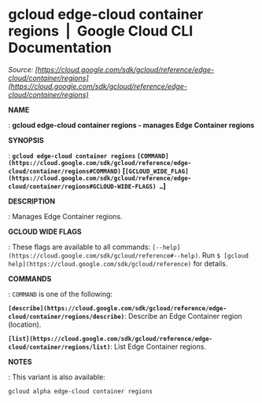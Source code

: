 # gcloud edge-cloud container regions  |  Google Cloud CLI Documentation

*Source: [https://cloud.google.com/sdk/gcloud/reference/edge-cloud/container/regions](https://cloud.google.com/sdk/gcloud/reference/edge-cloud/container/regions)*

**NAME**

: **gcloud edge-cloud container regions - manages Edge Container regions**

**SYNOPSIS**

: **`gcloud edge-cloud container regions` `[COMMAND](https://cloud.google.com/sdk/gcloud/reference/edge-cloud/container/regions#COMMAND)` [`[GCLOUD_WIDE_FLAG](https://cloud.google.com/sdk/gcloud/reference/edge-cloud/container/regions#GCLOUD-WIDE-FLAGS) …`]**

**DESCRIPTION**

: Manages Edge Container regions.

**GCLOUD WIDE FLAGS**

: These flags are available to all commands: `[--help](https://cloud.google.com/sdk/gcloud/reference#--help)`.
Run `$ [gcloud help](https://cloud.google.com/sdk/gcloud/reference)` for details.

**COMMANDS**

: ``COMMAND`` is one of the following:

**`[describe](https://cloud.google.com/sdk/gcloud/reference/edge-cloud/container/regions/describe)`**:
Describe an Edge Container region (location).

**`[list](https://cloud.google.com/sdk/gcloud/reference/edge-cloud/container/regions/list)`**:
List Edge Container regions.

**NOTES**

: This variant is also available:

```
gcloud alpha edge-cloud container regions
```